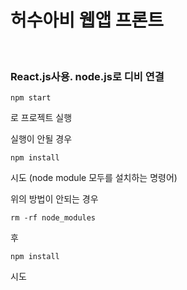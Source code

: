 # 허수아비 웹앱 프론트
<br />

### React.js사용. node.js로 디비 연결

```
npm start
```
로 프로젝트 실행

실행이 안될 경우 
```
npm install
```
시도 (node module 모두를 설치하는 명령어)


위의 방법이 안되는 경우 
```
rm -rf node_modules
```
후
```
npm install
```
시도
